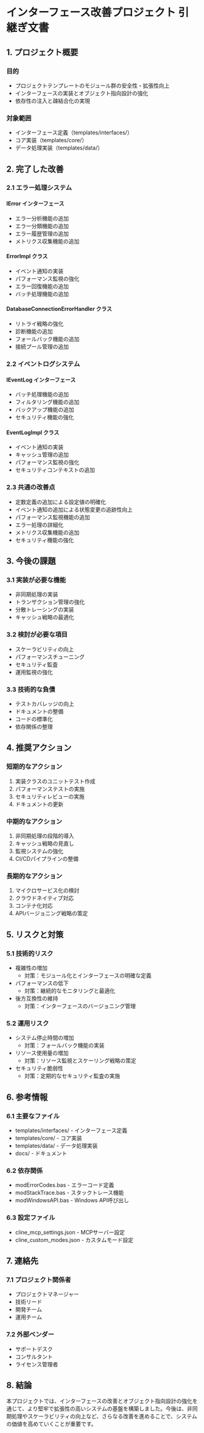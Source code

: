 # インターフェース改善プロジェクト 引継ぎ文書

## 1. プロジェクト概要

### 目的
- プロジェクトテンプレートのモジュール群の安全性・拡張性向上
- インターフェースの実装とオブジェクト指向設計の強化
- 依存性の注入と疎結合化の実現

### 対象範囲
- インターフェース定義（templates/interfaces/）
- コア実装（templates/core/）
- データ処理実装（templates/data/）

## 2. 完了した改善

### 2.1 エラー処理システム
#### IError インターフェース
- エラー分析機能の追加
- エラー分類機能の追加
- エラー履歴管理の追加
- メトリクス収集機能の追加

#### ErrorImpl クラス
- イベント通知の実装
- パフォーマンス監視の強化
- エラー回復機能の追加
- バッチ処理機能の追加

#### DatabaseConnectionErrorHandler クラス
- リトライ戦略の強化
- 診断機能の追加
- フォールバック機能の追加
- 接続プール管理の追加

### 2.2 イベントログシステム
#### IEventLog インターフェース
- バッチ処理機能の追加
- フィルタリング機能の追加
- バックアップ機能の追加
- セキュリティ機能の強化

#### EventLogImpl クラス
- イベント通知の実装
- キャッシュ管理の追加
- パフォーマンス監視の強化
- セキュリティコンテキストの追加

### 2.3 共通の改善点
- 定数定義の追加による設定値の明確化
- イベント通知の追加による状態変更の追跡性向上
- パフォーマンス監視機能の追加
- エラー処理の詳細化
- メトリクス収集機能の追加
- セキュリティ機能の強化

## 3. 今後の課題

### 3.1 実装が必要な機能
- 非同期処理の実装
- トランザクション管理の強化
- 分散トレーシングの実装
- キャッシュ戦略の最適化

### 3.2 検討が必要な項目
- スケーラビリティの向上
- パフォーマンスチューニング
- セキュリティ監査
- 運用監視の強化

### 3.3 技術的な負債
- テストカバレッジの向上
- ドキュメントの整備
- コードの標準化
- 依存関係の整理

## 4. 推奨アクション

### 短期的なアクション
1. 実装クラスのユニットテスト作成
2. パフォーマンステストの実施
3. セキュリティレビューの実施
4. ドキュメントの更新

### 中期的なアクション
1. 非同期処理の段階的導入
2. キャッシュ戦略の見直し
3. 監視システムの強化
4. CI/CDパイプラインの整備

### 長期的なアクション
1. マイクロサービス化の検討
2. クラウドネイティブ対応
3. コンテナ化対応
4. APIバージョニング戦略の策定

## 5. リスクと対策

### 5.1 技術的リスク
- 複雑性の増加
  - 対策：モジュール化とインターフェースの明確な定義
- パフォーマンスの低下
  - 対策：継続的なモニタリングと最適化
- 後方互換性の維持
  - 対策：インターフェースのバージョニング管理

### 5.2 運用リスク
- システム停止時間の増加
  - 対策：フォールバック機能の実装
- リソース使用量の増加
  - 対策：リソース監視とスケーリング戦略の策定
- セキュリティ脆弱性
  - 対策：定期的なセキュリティ監査の実施

## 6. 参考情報

### 6.1 主要なファイル
- templates/interfaces/ - インターフェース定義
- templates/core/ - コア実装
- templates/data/ - データ処理実装
- docs/ - ドキュメント

### 6.2 依存関係
- modErrorCodes.bas - エラーコード定義
- modStackTrace.bas - スタックトレース機能
- modWindowsAPI.bas - Windows API呼び出し

### 6.3 設定ファイル
- cline_mcp_settings.json - MCPサーバー設定
- cline_custom_modes.json - カスタムモード設定

## 7. 連絡先

### 7.1 プロジェクト関係者
- プロジェクトマネージャー
- 技術リード
- 開発チーム
- 運用チーム

### 7.2 外部ベンダー
- サポートデスク
- コンサルタント
- ライセンス管理者

## 8. 結論

本プロジェクトでは、インターフェースの改善とオブジェクト指向設計の強化を通じて、より堅牢で拡張性の高いシステムの基盤を構築しました。今後は、非同期処理やスケーラビリティの向上など、さらなる改善を進めることで、システムの価値を高めていくことが重要です。